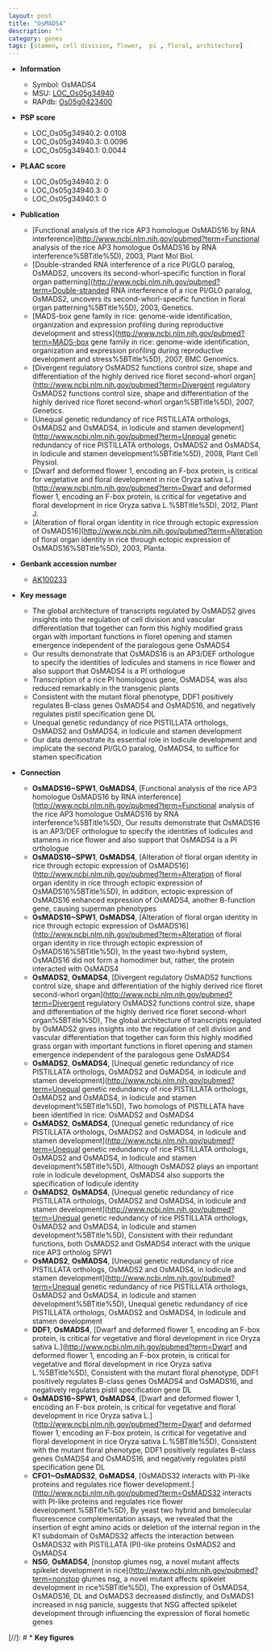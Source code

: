 ```yaml
---
layout: post
title: "OsMADS4"
description: ""
category: genes
tags: [stamen, cell division, flower,  pi , floral, architecture]
---
```


* **Information**  
    + Symbol: OsMADS4  
    + MSU: [LOC_Os05g34940](http://rice.plantbiology.msu.edu/cgi-bin/ORF_infopage.cgi?orf=LOC_Os05g34940)  
    + RAPdb: [Os05g0423400](http://rapdb.dna.affrc.go.jp/viewer/gbrowse_details/irgsp1?name=Os05g0423400)  

* **PSP score**  
    + LOC_Os05g34940.2: 0.0108 
    + LOC_Os05g34940.3: 0.0096 
    + LOC_Os05g34940.1: 0.0044 

* **PLAAC score**  
    + LOC_Os05g34940.2: 0 
    + LOC_Os05g34940.3: 0 
    + LOC_Os05g34940.1: 0 

* **Publication**  
    + [Functional analysis of the rice AP3 homologue OsMADS16 by RNA interference](http://www.ncbi.nlm.nih.gov/pubmed?term=Functional analysis of the rice AP3 homologue OsMADS16 by RNA interference%5BTitle%5D), 2003, Plant Mol Biol.
    + [Double-stranded RNA interference of a rice PI/GLO paralog, OsMADS2, uncovers its second-whorl-specific function in floral organ patterning](http://www.ncbi.nlm.nih.gov/pubmed?term=Double-stranded RNA interference of a rice PI/GLO paralog, OsMADS2, uncovers its second-whorl-specific function in floral organ patterning%5BTitle%5D), 2003, Genetics.
    + [MADS-box gene family in rice: genome-wide identification, organization and expression profiling during reproductive development and stress](http://www.ncbi.nlm.nih.gov/pubmed?term=MADS-box gene family in rice: genome-wide identification, organization and expression profiling during reproductive development and stress%5BTitle%5D), 2007, BMC Genomics.
    + [Divergent regulatory OsMADS2 functions control size, shape and differentiation of the highly derived rice floret second-whorl organ](http://www.ncbi.nlm.nih.gov/pubmed?term=Divergent regulatory OsMADS2 functions control size, shape and differentiation of the highly derived rice floret second-whorl organ%5BTitle%5D), 2007, Genetics.
    + [Unequal genetic redundancy of rice PISTILLATA orthologs, OsMADS2 and OsMADS4, in lodicule and stamen development](http://www.ncbi.nlm.nih.gov/pubmed?term=Unequal genetic redundancy of rice PISTILLATA orthologs, OsMADS2 and OsMADS4, in lodicule and stamen development%5BTitle%5D), 2008, Plant Cell Physiol.
    + [Dwarf and deformed flower 1, encoding an F-box protein, is critical for vegetative and floral development in rice Oryza sativa L.](http://www.ncbi.nlm.nih.gov/pubmed?term=Dwarf and deformed flower 1, encoding an F-box protein, is critical for vegetative and floral development in rice Oryza sativa L.%5BTitle%5D), 2012, Plant J.
    + [Alteration of floral organ identity in rice through ectopic expression of OsMADS16](http://www.ncbi.nlm.nih.gov/pubmed?term=Alteration of floral organ identity in rice through ectopic expression of OsMADS16%5BTitle%5D), 2003, Planta.

* **Genbank accession number**  
    + [AK100233](http://www.ncbi.nlm.nih.gov/nuccore/AK100233)

* **Key message**  
    + The global architecture of transcripts regulated by OsMADS2 gives insights into the regulation of cell division and vascular differentiation that together can form this highly modified grass organ with important functions in floret opening and stamen emergence independent of the paralogous gene OsMADS4
    + Our results demonstrate that OsMADS16 is an AP3/DEF orthologue to specify the identities of lodicules and stamens in rice flower and also support that OsMADS4 is a PI orthologue
    + Transcription of a rice PI homologous gene, OsMADS4, was also reduced remarkably in the transgenic plants
    + Consistent with the mutant floral phenotype, DDF1 positively regulates B-class genes OsMADS4 and OsMADS16, and negatively regulates pistil specification gene DL
    + Unequal genetic redundancy of rice PISTILLATA orthologs, OsMADS2 and OsMADS4, in lodicule and stamen development
    + Our data demonstrate its essential role in lodicule development and implicate the second PI/GLO paralog, OsMADS4, to suffice for stamen specification

* **Connection**  
    + __OsMADS16~SPW1__, __OsMADS4__, [Functional analysis of the rice AP3 homologue OsMADS16 by RNA interference](http://www.ncbi.nlm.nih.gov/pubmed?term=Functional analysis of the rice AP3 homologue OsMADS16 by RNA interference%5BTitle%5D), Our results demonstrate that OsMADS16 is an AP3/DEF orthologue to specify the identities of lodicules and stamens in rice flower and also support that OsMADS4 is a PI orthologue
    + __OsMADS16~SPW1__, __OsMADS4__, [Alteration of floral organ identity in rice through ectopic expression of OsMADS16](http://www.ncbi.nlm.nih.gov/pubmed?term=Alteration of floral organ identity in rice through ectopic expression of OsMADS16%5BTitle%5D), In addition, ectopic expression of OsMADS16 enhanced expression of OsMADS4, another B-function gene, causing superman phenotypes
    + __OsMADS16~SPW1__, __OsMADS4__, [Alteration of floral organ identity in rice through ectopic expression of OsMADS16](http://www.ncbi.nlm.nih.gov/pubmed?term=Alteration of floral organ identity in rice through ectopic expression of OsMADS16%5BTitle%5D), In the yeast two-hybrid system, OsMADS16 did not form a homodimer but, rather, the protein interacted with OsMADS4
    + __OsMADS2__, __OsMADS4__, [Divergent regulatory OsMADS2 functions control size, shape and differentiation of the highly derived rice floret second-whorl organ](http://www.ncbi.nlm.nih.gov/pubmed?term=Divergent regulatory OsMADS2 functions control size, shape and differentiation of the highly derived rice floret second-whorl organ%5BTitle%5D), The global architecture of transcripts regulated by OsMADS2 gives insights into the regulation of cell division and vascular differentiation that together can form this highly modified grass organ with important functions in floret opening and stamen emergence independent of the paralogous gene OsMADS4
    + __OsMADS2__, __OsMADS4__, [Unequal genetic redundancy of rice PISTILLATA orthologs, OsMADS2 and OsMADS4, in lodicule and stamen development](http://www.ncbi.nlm.nih.gov/pubmed?term=Unequal genetic redundancy of rice PISTILLATA orthologs, OsMADS2 and OsMADS4, in lodicule and stamen development%5BTitle%5D), Two homologs of PISTILLATA have been identified in rice: OsMADS2 and OsMADS4
    + __OsMADS2__, __OsMADS4__, [Unequal genetic redundancy of rice PISTILLATA orthologs, OsMADS2 and OsMADS4, in lodicule and stamen development](http://www.ncbi.nlm.nih.gov/pubmed?term=Unequal genetic redundancy of rice PISTILLATA orthologs, OsMADS2 and OsMADS4, in lodicule and stamen development%5BTitle%5D), Although OsMADS2 plays an important role in lodicule development, OsMADS4 also supports the specification of lodicule identity
    + __OsMADS2__, __OsMADS4__, [Unequal genetic redundancy of rice PISTILLATA orthologs, OsMADS2 and OsMADS4, in lodicule and stamen development](http://www.ncbi.nlm.nih.gov/pubmed?term=Unequal genetic redundancy of rice PISTILLATA orthologs, OsMADS2 and OsMADS4, in lodicule and stamen development%5BTitle%5D), Consistent with their redundant functions, both OsMADS2 and OsMADS4 interact with the unique rice AP3 ortholog SPW1
    + __OsMADS2__, __OsMADS4__, [Unequal genetic redundancy of rice PISTILLATA orthologs, OsMADS2 and OsMADS4, in lodicule and stamen development](http://www.ncbi.nlm.nih.gov/pubmed?term=Unequal genetic redundancy of rice PISTILLATA orthologs, OsMADS2 and OsMADS4, in lodicule and stamen development%5BTitle%5D), Unequal genetic redundancy of rice PISTILLATA orthologs, OsMADS2 and OsMADS4, in lodicule and stamen development
    + __DDF1__, __OsMADS4__, [Dwarf and deformed flower 1, encoding an F-box protein, is critical for vegetative and floral development in rice Oryza sativa L.](http://www.ncbi.nlm.nih.gov/pubmed?term=Dwarf and deformed flower 1, encoding an F-box protein, is critical for vegetative and floral development in rice Oryza sativa L.%5BTitle%5D), Consistent with the mutant floral phenotype, DDF1 positively regulates B-class genes OsMADS4 and OsMADS16, and negatively regulates pistil specification gene DL
    + __OsMADS16~SPW1__, __OsMADS4__, [Dwarf and deformed flower 1, encoding an F-box protein, is critical for vegetative and floral development in rice Oryza sativa L.](http://www.ncbi.nlm.nih.gov/pubmed?term=Dwarf and deformed flower 1, encoding an F-box protein, is critical for vegetative and floral development in rice Oryza sativa L.%5BTitle%5D), Consistent with the mutant floral phenotype, DDF1 positively regulates B-class genes OsMADS4 and OsMADS16, and negatively regulates pistil specification gene DL
    + __CFO1~OsMADS32__, __OsMADS4__, [OsMADS32 interacts with PI-like proteins and regulates rice flower development.](http://www.ncbi.nlm.nih.gov/pubmed?term=OsMADS32 interacts with PI-like proteins and regulates rice flower development.%5BTitle%5D), By yeast two hybrid and bimolecular fluorescence complementation assays, we revealed that the insertion of eight amino acids or deletion of the internal region in the K1 subdomain of OsMADS32 affects the interaction between OsMADS32 with PISTILLATA (PI)-like proteins OsMADS2 and OsMADS4
    + __NSG__, __OsMADS4__, [nonstop glumes nsg, a novel mutant affects spikelet development in rice](http://www.ncbi.nlm.nih.gov/pubmed?term=nonstop glumes nsg, a novel mutant affects spikelet development in rice%5BTitle%5D),  The expression of OsMADS4, OsMADS16, DL and OsMADS3 decreased distinctly, and OsMADS1 increased in nsg panicle, suggests that NSG affected spikelet development through influencing the expression of floral hometic genes

[//]: # * **Key figures**  


